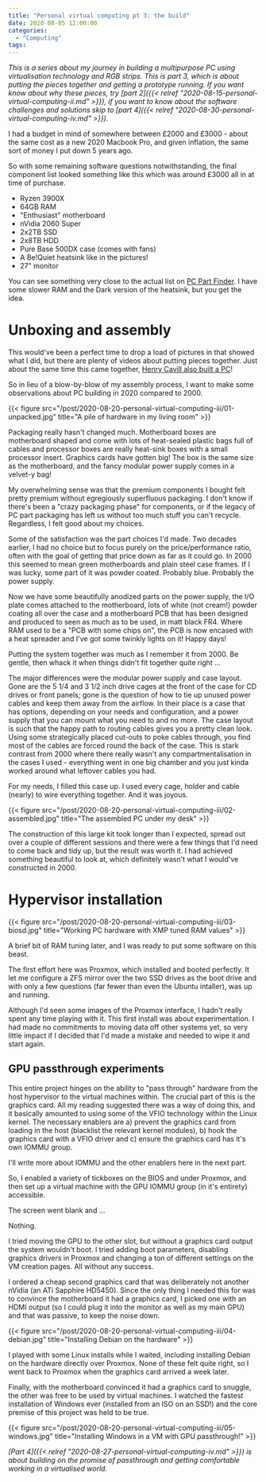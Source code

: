 ```yaml
---
title: "Personal virtual computing pt 3: the build"
date: 2020-08-05 12:00:00
categories:
  - "Computing"
tags:
---
```


_This is a series about my journey in building a multipurpose PC using virtualisation technology and RGB strips. This is part 3, which is about putting the pieces together and getting a prototype running. If you want know about why these pieces, try [part 2]({{< relref "2020-08-15-personal-virtual-computing-ii.md" >}}), if you want to know about the software challenges and solutions skip to [part 4]({{< relref "2020-08-30-personal-virtual-computing-iv.md" >}})._

I had a budget in mind of somewhere between £2000 and £3000 - about the same cost as a new 2020 Macbook Pro, and given inflation, the same sort of money I put down 5 years ago.

So with some remaining software questions notwithstanding, the final component list looked something like this which was around £3000 all in at time of purchase.

 * Ryzen 3900X
 * 64GB RAM
 * "Enthusiast" motherboard
 * nVidia 2060 Super
 * 2x2TB SSD
 * 2x8TB HDD
 * Pure Base 500DX case (comes with fans)
 * A Be!Quiet heatsink like in the pictures!
 * 27" monitor

You can see something very close to the actual list on [PC Part Finder](https://uk.pcpartpicker.com/list/Dv4HvW). I have some slower RAM and the Dark version of the heatsink, but you get the idea.

# Unboxing and assembly

This would've been a perfect time to drop a load of pictures in that showed what I did, but there are plenty of videos about putting pieces together. Just about the same time this came together, [Henry Cavill also built a PC](https://www.youtube.com/watch?v=jHNjAJGTNas)!

So in lieu of a blow-by-blow of my assembly process, I want to make some observations about PC building in 2020 compared to 2000.

{{< figure src="/post/2020-08-20-personal-virtual-computing-iii/01-unpacked.jpg" title="A pile of hardware in my living room" >}}

Packaging really hasn't changed much. Motherboard boxes are motherboard shaped and come with lots of heat-sealed plastic bags full of cables and processor boxes are really heat-sink boxes with a small processor insert. Graphics cards have gotten big! The box is the same size as the motherboard, and the fancy modular power supply comes in a velvet-y bag!

My overwhelming sense was that the premium components I bought felt pretty premium without egregiously superfluous packaging. I don't know if there's been a "crazy packaging phase" for components, or if the legacy of PC part packaging has left us without too much stuff you can't recycle. Regardless, I felt good about my choices.

Some of the satisfaction was the part choices I'd made. Two decades earlier, I had no choice but to focus purely on the price/performance ratio, often with the goal of getting that price down as far as it could go. In 2000 this seemed to mean green motherboards and plain steel case frames. If I was lucky, some part of it was powder coated. Probably blue. Probably the power supply.

Now we have some beautifully anodized parts on the power supply, the I/O plate comes attached to the motherboard, lots of white (not cream!) powder coating all over the case and a motherboard PCB that has been designed and produced to seen as much as to be used, in matt black FR4. Where RAM used to be a "PCB with some chips on", the PCB is now encased with a heat spreader and I've got some twinkly lights on it! Happy days!

Putting the system together was much as I remember it from 2000. Be gentle, then whack it when things didn't fit together quite right ...

The major differences were the modular power supply and case layout. Gone are the 5 1/4 and 3 1/2 inch drive cages at the front of the case for CD drives or front panels; gone is the question of how to tie up unused power cables and keep them away from the airflow. In their place is a case that has options, depending on your needs and configuration, and a power supply that you can mount what you need to and no more. The case layout is such that the happy path to routing cables gives you a pretty clean look. Using some strategically placed cut-outs to poke cables through, you find most of the cables are forced round the back of the case. This is stark contrast from 2000 where there really wasn't any compartmentalisation in the cases I used - everything went in one big chamber and you just kinda worked around what leftover cables you had.

For my needs, I filled this case up. I used every cage, holder and cable (nearly) to wire everything together. And it was joyous.

{{< figure src="/post/2020-08-20-personal-virtual-computing-iii/02-assembled.jpg" title="The assembled PC under my desk" >}}

The construction of this large kit took longer than I expected, spread out over a couple of different sessions and there were a few things that I'd need to come back and tidy up, but the result was worth it. I had achieved something beautiful to look at, which definitely wasn't what I would've constructed in 2000.

# Hypervisor installation

{{< figure src="/post/2020-08-20-personal-virtual-computing-iii/03-biosd.jpg" title="Working PC hardware with XMP tuned RAM values" >}}

A brief bit of RAM tuning later, and I was ready to put some software on this beast.

The first effort here was Proxmox, which installed and booted perfectly. It let me configure a ZFS mirror over the two SSD drives as the boot drive and with only a few questions (far fewer than even the Ubuntu intaller), was up and running.

Although I'd seen some images of the Proxmox interface, I hadn't really spent any time playing with it. This first install was about experimentation. I had made no commitments to moving data off other systems yet, so very little impact if I decided that I'd made a mistake and needed to wipe it and start again.

## GPU passthrough experiments

This entire project hinges on the ability to "pass through" hardware from the host hypervisor to the virtual machines within. The crucial part of this is the graphics card. All my reading suggested there was a way of doing this, and it basically amounted to using some of the VFIO technology within the Linux kernel. The necessary enablers are a) prevent the graphics card from loading in the host (blacklist the relevant kernel modules), b) hook the graphics card with a VFIO driver and c) ensure the graphics card has it's own IOMMU group. 

I'll write more about IOMMU and the other enablers here in the next part.

So, I enabled a variety of tickboxes on the BIOS and under Proxmox, and then set up a virtual machine with the GPU IOMMU group (in it's entirety) accessible.

The screen went blank and ...

Nothing.

I tried moving the GPU to the other slot, but without a graphics card output the system wouldn't boot. I tried adding boot parameters, disabling graphics drivers in Proxmox and changing a ton of different settings on the VM creation pages. All without any success.

I ordered a cheap second graphics card that was deliberately not another nVidia (an ATi Sapphire HD5450). Since the only thing I needed this for was to convince the motherboard it had a graphics card, I picked one with an HDMI output (so I could plug it into the monitor as well as my main GPU) and that was passive, to keep the noise down.

{{< figure src="/post/2020-08-20-personal-virtual-computing-iii/04-debian.jpg" title="Installing Debian on the hardware" >}}

I played with some Linux installs while I waited, including installing Debian on the hardware directly over Proxmox. None of these felt quite right, so I went back to Proxmox when the graphics card arrived a week later.

Finally, with the motherboard convinced it had a graphics card to snuggle, the other was free to be used by virtual machines. I watched the fastest installation of Windows ever (installed from an ISO on an SSD!) and the core premise of this project was held to be true.

{{< figure src="/post/2020-08-20-personal-virtual-computing-iii/05-windows.jpg" title="Installing Windows in a VM with GPU passthrough!" >}}

_[Part 4]({{< relref "2020-08-27-personal-virtual-computing-iv.md" >}}) is about building on the promise of passthrough and getting comfortable working in a virtualised world._